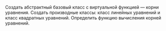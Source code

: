 Создать абстрактный базовый класс с виртуальной функцией — корни уравнения. Создать производные классы:
класс линейных уравнений и класс квадратных уравнений.
Определить функцию вычисления корней уравнений.
